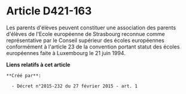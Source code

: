 # Article D421-163

Les parents d'élèves peuvent constituer une association des parents d'élèves de l'Ecole européenne de Strasbourg reconnue
comme représentative par le Conseil supérieur des écoles européennes conformément à l'article 23 de la convention portant
statut des écoles européennes faite à Luxembourg le 21 juin 1994.

**Liens relatifs à cet article**

	**Créé par**:

	  - Décret n°2015-232 du 27 février 2015 - art. 1
